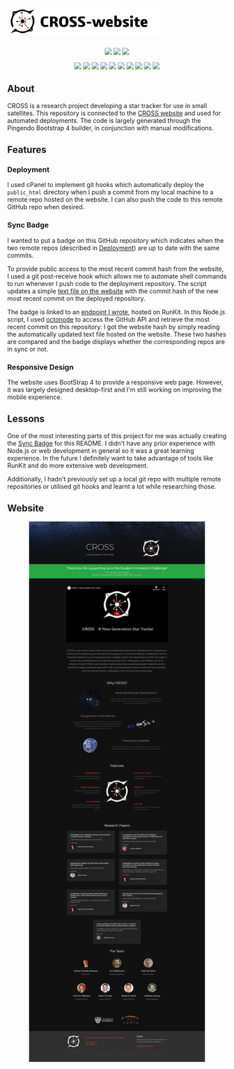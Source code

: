 # <img src="public_html/assets/CROSS-website.png?raw=true" height="70">

<p align = center>
  <a href="http://crossstartracker.com/">
    <img src="https://img.shields.io/website?down_message=offline&label=website&up_message=online&url=http%3A%2F%2Fcrossstartracker.com%2F" /></a>
  <img src="https://img.shields.io/github/last-commit/MatthewSuntup/CROSS-website"/>

  <img src="https://img.shields.io/endpoint?url=https%3A%2F%2Funtitled-z2hgetxqicjh.runkit.sh%2F" />
</p>

<p align = center>
  <img src="https://img.shields.io/badge/-HTML-E34F26?logo=html5&logoColor=white"/>
  <img src="https://img.shields.io/badge/-Bootstrap-563D7C?logo=bootstrap&logoColor=white"/>
  <img src="https://img.shields.io/badge/-Node.js-339933?logo=node.js&logoColor=white"/>
  <img src="https://img.shields.io/badge/-Markdown-000000?logo=markdown&logoColor=white"/>
  <img src="https://img.shields.io/badge/-Sublime%20Text-DB6204?logo=sublime-text&logoColor=white"/>
  <img src="https://img.shields.io/badge/-RunKit-491757?logo=runkit&logoColor=white"/>
  <img src="https://img.shields.io/badge/-cPanel-DB6204?logo=cpanel&logoColor=white"/>
  <img src="https://img.shields.io/badge/-Git-D51007?logo=git&logoColor=white"/>
  <img src="https://img.shields.io/badge/-GitHub-181717?logo=github&logoColor=white"/>
  <img src="https://img.shields.io/badge/-Gimp-5C5543?logo=gimp&logoColor=white"/>
</p>

## About
CROSS is a research project developing a star tracker for use in small satellites. This repository is connected to the [CROSS website](http://crossstartracker.com/) and used for automated deployments. The code is largely generated through the Pingendo Bootstrap 4 builder, in conjunction with manual modifications.

## Features
### Deployment
I used cPanel to implement git hooks which automatically deploy the ```public_html``` directory when I push a commit from my local machine to a remote repo hosted on the website. I can also push the code to this remote GitHub repo when desired.

### Sync Badge
I wanted to put a badge on this GitHub repository which indicates when the two remote repos (described in [Deployment](#deployment)) are up to date with the same commits.

To provide public access to the most recent commit hash from the website, I used a git post-receive hook which allows me to automate shell commands to run whenever I push code to the deployment repository. The script updates a simple [text file on the website](http://crossstartracker.com/commit.txt) with the commit hash of the new most recent commit on the deployed repository.

The badge is linked to an [endpoint I wrote](https://runkit.com/matthewsuntup/5f36498d66513e001a0e8ee9), hosted on RunKit. In this Node.js script, I used [octonode](https://github.com/pksunkara/octonode) to access the GitHub API and retrieve the most recent commit on this repository. I got the website hash by simply reading the automatically updated text file hosted on the website. These two hashes are compared and the badge displays whether the corresponding repos are in sync or not.

### Responsive Design
The website uses BootStrap 4 to provide a responsive web page. However, it was largely designed desktop-first and I'm still working on improving the mobile experience.

## Lessons
One of the most interesting parts of this project for me was actually creating the [Sync Badge](#sync-badge) for this README. I didn't have any prior experience with Node.js or web development in general so it was a great learning experience. In the future I definitely want to take advantage of tools like RunKit and do more extensive web development.

Additionally, I hadn't previously set up a local git repo with multiple remote repositories or utilised git hooks and learnt a lot while researching those.

## Website

<p align="center">
  <a href="http://crossstartracker.com/" target="_blank">
    <img src="preview.png?raw=true" width="80%">
  </a>
</p>
